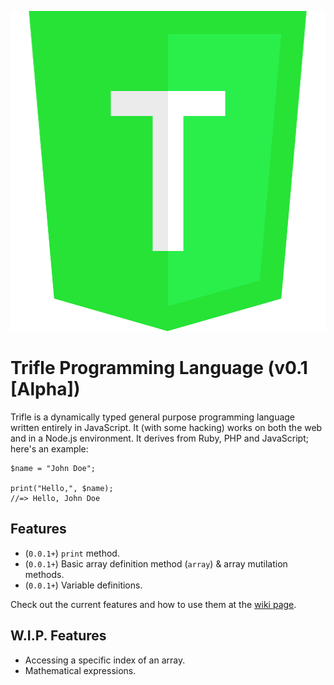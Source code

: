 <p align="center">
  <img width="512" height="512" src="assets/badge.png">
</p>

# Trifle Programming Language (v0.1 [Alpha])
Trifle is a dynamically typed general purpose programming language written entirely in JavaScript.  It (with some hacking) works on both the web and in a Node.js environment.  It derives from Ruby, PHP and JavaScript; here's an example:
```
$name = "John Doe";

print("Hello,", $name);
//=> Hello, John Doe
```

## Features
- (`0.0.1+`) `print` method.
- (`0.0.1+`) Basic array definition method (`array`) & array mutilation methods.
- (`0.0.1+`) Variable definitions.

Check out the current features and how to use them at the [wiki page](https://github.com/zackenstien/trifle-lang/wiki).

## W.I.P. Features
- Accessing a specific index of an array.
- Mathematical expressions.